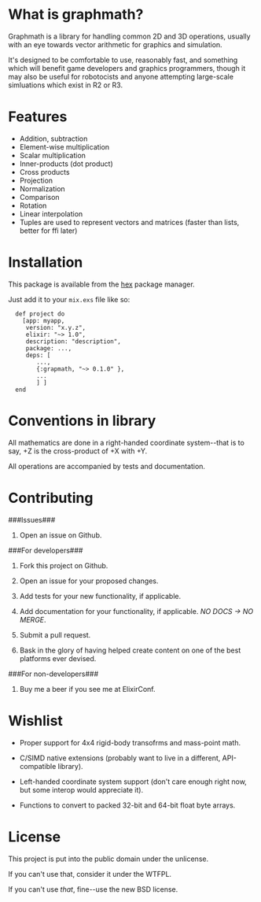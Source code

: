 What is graphmath?
===================

Graphmath is a library for handling common 2D and 3D operations, usually with an eye towards vector arithmetic for graphics and simulation.

It's designed to be comfortable to use, reasonably fast, and something which will benefit game developers and graphics programmers, though it may also be useful for robotocists and anyone attempting large-scale simluations which exist in R2 or R3.

Features
========

* Addition, subtraction
* Element-wise multiplication
* Scalar multiplication
* Inner-products (dot product)
* Cross products
* Projection
* Normalization
* Comparison
* Rotation
* Linear interpolation
* Tuples are used to represent vectors and matrices (faster than lists, better for ffi later)

Installation
============

This package is available from the [hex](https://hex.pm) package manager.

Just add it to your `mix.exs` file like so:

```
  def project do
    [app: myapp,
     version: "x.y.z",
     elixir: "~> 1.0",
     description: "description",
     package: ...,
     deps: [
        ...,
        {:grapmath, "~> 0.1.0" },
        ...
        ] ]
  end
```

Conventions in library
======================

All mathematics are done in a right-handed coordinate system--that is to say, +Z is the cross-product of +X with +Y.

All operations are accompanied by tests and documentation.

Contributing
============

###Issues###

1. Open an issue on Github.

###For developers###

1. Fork this project on Github.

2. Open an issue for your proposed changes.

3. Add tests for your new functionality, if applicable.

4. Add documentation for your functionality, if applicable. *NO DOCS -> NO MERGE*.

5. Submit a pull request.

6. Bask in the glory of having helped create content on one of the best platforms ever devised.

###For non-developers###

1. Buy me a beer if you see me at ElixirConf.

Wishlist
========

* Proper support for 4x4 rigid-body transofrms and mass-point math.

* C/SIMD native extensions (probably want to live in a different, API-compatible library).

* Left-handed coordinate system support (don't care enough right now, but some interop would appreciate it).

* Functions to convert to packed 32-bit and 64-bit float byte arrays.

License
=======

This project is put into the public domain under the unlicense.

If you can't use that, consider it under the WTFPL.

If you can't use *that*, fine--use the new BSD license.

